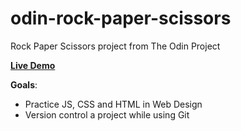 
# odin-rock-paper-scissors
Rock Paper Scissors project from The Odin Project

**<a href="https://arthursl12.github.io/odin-rock-paper-scissors" target="_blank">Live Demo</a>**



**Goals**: 
* Practice JS, CSS and HTML in Web Design
* Version control a project while using Git

